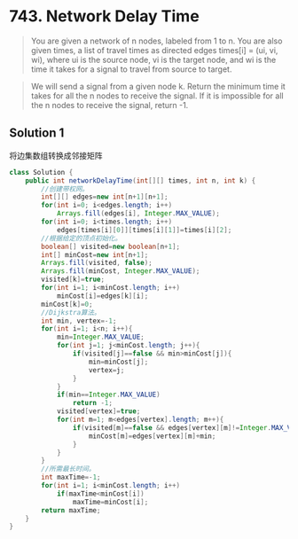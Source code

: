 # 743. Network Delay Time

>You are given a network of n nodes, labeled from 1 to n. You are also given times, a list of travel times as directed edges times[i] = (ui, vi, wi), where ui is the source node, vi is the target node, and wi is the time it takes for a signal to travel from source to target.

>We will send a signal from a given node k. Return the minimum time it takes for all the n nodes to receive the signal. If it is impossible for all the n nodes to receive the signal, return -1.

## Solution 1
将边集数组转换成邻接矩阵
```java
class Solution {
    public int networkDelayTime(int[][] times, int n, int k) {
        //创建带权网。
        int[][] edges=new int[n+1][n+1];
        for(int i=0; i<edges.length; i++)
            Arrays.fill(edges[i], Integer.MAX_VALUE);
        for(int i=0; i<times.length; i++)
            edges[times[i][0]][times[i][1]]=times[i][2];
        //根据给定的顶点初始化。
        boolean[] visited=new boolean[n+1];
        int[] minCost=new int[n+1];
        Arrays.fill(visited, false);
        Arrays.fill(minCost, Integer.MAX_VALUE);
        visited[k]=true;
        for(int i=1; i<minCost.length; i++)
            minCost[i]=edges[k][i];
        minCost[k]=0;
        //Dijkstra算法。
        int min, vertex=-1;
        for(int i=1; i<n; i++){
            min=Integer.MAX_VALUE;
            for(int j=1; j<minCost.length; j++){
                if(visited[j]==false && min>minCost[j]){
                    min=minCost[j];
                    vertex=j;
                }
            }
            if(min==Integer.MAX_VALUE)
                return -1;
            visited[vertex]=true;
            for(int m=1; m<edges[vertex].length; m++){
                if(visited[m]==false && edges[vertex][m]!=Integer.MAX_VALUE && edges[vertex][m]+min<minCost[m]){
                    minCost[m]=edges[vertex][m]+min;
                }
            }
        }
        //所需最长时间。
        int maxTime=-1;
        for(int i=1; i<minCost.length; i++)
            if(maxTime<minCost[i])
                maxTime=minCost[i];
        return maxTime;
    }
}
```